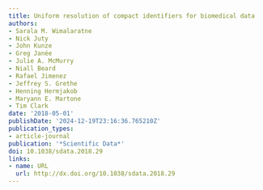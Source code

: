 ```yaml
---
title: Uniform resolution of compact identifiers for biomedical data
authors:
- Sarala M. Wimalaratne
- Nick Juty
- John Kunze
- Greg Janée
- Julie A. McMurry
- Niall Beard
- Rafael Jimenez
- Jeffrey S. Grethe
- Henning Hermjakob
- Maryann E. Martone
- Tim Clark
date: '2018-05-01'
publishDate: '2024-12-19T23:16:36.765210Z'
publication_types:
- article-journal
publication: '*Scientific Data*'
doi: 10.1038/sdata.2018.29
links:
- name: URL
  url: http://dx.doi.org/10.1038/sdata.2018.29
---
```

